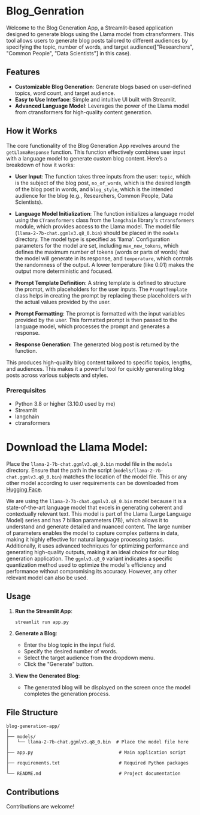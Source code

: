 # Blog_Genration

Welcome to the Blog Generation App, a Streamlit-based application designed to generate blogs using the Llama model from ctransformers. This tool allows users to generate blog posts tailored to different audiences by specifying the topic, number of words, and target audience(["Researchers", "Common People", "Data Scientists"] in this case).


## Features

- **Customizable Blog Generation**: Generate blogs based on user-defined topics, word count, and target audience.
- **Easy to Use Interface**: Simple and intuitive UI built with Streamlit.
- **Advanced Language Model**: Leverages the power of the Llama model from ctransformers for high-quality content generation.


## How it Works

The core functionality of the Blog Generation App revolves around the `getLlamaResponse` function. This function effectively combines user input with a language model to generate custom blog content. Here’s a breakdown of how it works:

- **User Input**: The function takes three inputs from the user: `topic`, which is the subject of the blog post, `no_of_words`, which is the desired length of the blog post in words, and `blog_style`, which is the intended audience for the blog (e.g., Researchers, Common People, Data Scientists).

- **Language Model Initialization**: The function initializes a language model using the `CTransformers` class from the `langchain` library's `ctransformers` module, which provides access to the Llama model. The model file (`llama-2-7b-chat.ggmlv3.q8_0.bin`) should be placed in the `models` directory. The model type is specified as 'llama'. Configuration parameters for the model are set, including `max_new_tokens`, which defines the maximum number of tokens (words or parts of words) that the model will generate in its response, and `temperature`, which controls the randomness of the output. A lower temperature (like 0.01) makes the output more deterministic and focused.

- **Prompt Template Definition**: A string template is defined to structure the prompt, with placeholders for the user inputs. The `PromptTemplate` class helps in creating the prompt by replacing these placeholders with the actual values provided by the user.

- **Prompt Formatting**: The prompt is formatted with the input variables provided by the user. This formatted prompt is then passed to the language model, which processes the prompt and generates a response.

- **Response Generation**: The generated blog post is returned by the function.

This produces high-quality blog content tailored to specific topics, lengths, and audiences. This makes it a powerful tool for quickly generating blog posts across various subjects and styles.


### Prerequisites

- Python 3.8 or higher (3.10.0 used by me)
- Streamlit
- langchain
- ctransformers


# **Download the Llama Model**:

Place the `llama-2-7b-chat.ggmlv3.q8_0.bin` model file in the `models` directory. Ensure that the path in the script (`models/llama-2-7b-chat.ggmlv3.q8_0.bin`) matches the location of the model file. This or any other model according to user requirements can be downloaded from [Hugging Face](https://huggingface.co/TheBloke/Llama-2-7B-Chat-GGML/tree/main).
   
We are using the `llama-2-7b-chat.ggmlv3.q8_0.bin` model because it is a state-of-the-art language model that excels in generating coherent and contextually relevant text. This model is part of the Llama (Large Language Model) series and has 7 billion parameters (7B), which allows it to understand and generate detailed and nuanced content. The large number of parameters enables the model to capture complex patterns in data, making it highly effective for natural language processing tasks. Additionally, it uses advanced techniques for optimizing performance and generating high-quality outputs, making it an ideal choice for our blog generation application. The `ggmlv3.q8_0` variant indicates a specific quantization method used to optimize the model's efficiency and performance without compromising its accuracy. However, any other relevant model can also be used.

## Usage

1. **Run the Streamlit App**:
   ```
   streamlit run app.py
   ```

2. **Generate a Blog**:
   - Enter the blog topic in the input field.
   - Specify the desired number of words.
   - Select the target audience from the dropdown menu.
   - Click the "Generate" button.

3. **View the Generated Blog**:
   - The generated blog will be displayed on the screen once the model completes the generation process.

## File Structure

```
blog-generation-app/
│
├── models/
│   └── llama-2-7b-chat.ggmlv3.q8_0.bin  # Place the model file here
│
├── app.py                                # Main application script
│
├── requirements.txt                      # Required Python packages
│
└── README.md                             # Project documentation
```

## Contributions

Contributions are welcome!

